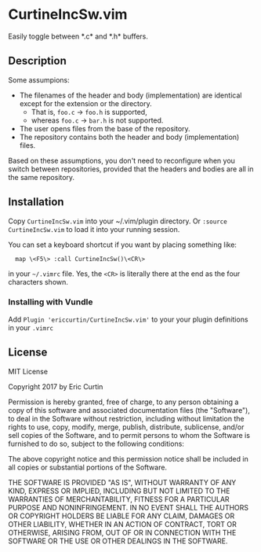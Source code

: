 # CurtineIncSw.vim
Easily toggle between \*.c\* and \*.h\* buffers.

## Description
Some assumpions: 

* The filenames of the header and body (implementation) are identical
except for the extension or the directory.
  - That is, `foo.c` -> `foo.h` is supported, 
  - whereas  `foo.c` -> `bar.h` is not supported.
* The user opens files from the base of the repository.
* The repository contains both the header and body (implementation) files.

Based on these assumptions, you don't need to reconfigure when you switch 
between repositories, provided that the headers and bodies are all in the 
same repository.

## Installation
Copy `CurtineIncSw.vim` into your ~/.vim/plugin directory.
Or `:source CurtineIncSw.vim` to load it into your running session.

You can set a keyboard shortcut if you want by placing something like: 
```
  map \<F5\> :call CurtineIncSw()\<CR\>
```
in your `~/.vimrc` file.  Yes, the `<CR>` is literally there at the end
as the four characters shown.

### Installing with Vundle
Add `Plugin 'ericcurtin/CurtineIncSw.vim'` to your your plugin definitions
in your `.vimrc`

## License

MIT License

  Copyright 2017 by Eric Curtin
  
  Permission is hereby granted, free of charge, to any person obtaining a 
  copy of this software and associated documentation files (the "Software"), 
  to deal in the Software without restriction, including without limitation 
  the rights to use, copy, modify, merge, publish, distribute, sublicense, 
  and/or sell copies of the Software, and to permit persons to whom the 
  Software is furnished to do so, subject to the following conditions:
  
  The above copyright notice and this permission notice shall be included 
  in all copies or substantial portions of the Software.
  
  THE SOFTWARE IS PROVIDED "AS IS", WITHOUT WARRANTY OF ANY KIND, EXPRESS 
  OR IMPLIED, INCLUDING BUT NOT LIMITED TO THE WARRANTIES OF MERCHANTABILITY, 
  FITNESS FOR A PARTICULAR PURPOSE AND NONINFRINGEMENT. IN NO EVENT SHALL 
  THE AUTHORS OR COPYRIGHT HOLDERS BE LIABLE FOR ANY CLAIM, DAMAGES OR 
  OTHER LIABILITY, WHETHER IN AN ACTION OF CONTRACT, TORT OR OTHERWISE, 
  ARISING FROM, OUT OF OR IN CONNECTION WITH THE SOFTWARE OR THE USE OR 
  OTHER DEALINGS IN THE SOFTWARE.

